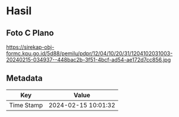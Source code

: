 # Hasil

## Foto C Plano

https://sirekap-obj-formc.kpu.go.id/5d88/pemilu/pdpr/12/04/10/20/31/1204102031003-20240215-034937--448bac2b-3f51-4bcf-ad54-ae172d7cc856.jpg


## Metadata

| Key        | Value               |
| ---------- | ------------------- |
| Time Stamp | 2024-02-15 10:01:32 |



